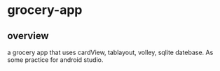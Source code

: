# grocery-app

## overview
a grocery app that uses cardView, tablayout, volley, sqlite datebase. As some practice for android studio.
